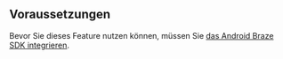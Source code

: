 ## Voraussetzungen

Bevor Sie dieses Feature nutzen können, müssen Sie [das Android Braze SDK integrieren]({{site.baseurl}}/developer_guide/sdk_integration/?sdktab=android).